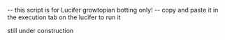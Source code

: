 -- this script is for Lucifer growtopian botting only! 
-- copy and paste it in the execution tab on the lucifer to run it

still under construction

